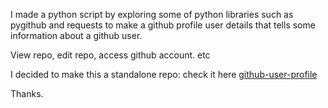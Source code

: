 I made a python script by exploring some of python libraries
such as pygithub and requests to make a github profile 
user details that tells some information about a github user. 

View repo, edit repo, access github account. etc

I decided to make this a standalone repo: check it here 
<a href="https://github.com/moralistfestus/github-user-profile">github-user-profile</a>

Thanks. 
